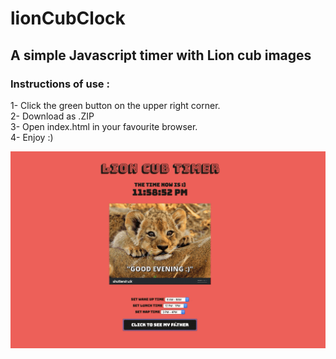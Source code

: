 # lionCubClock
## A simple Javascript timer with Lion cub images
### Instructions of use :
1- Click the green button on the upper right corner.<br>
2- Download as .ZIP <br>
3- Open index.html in your favourite browser. <br>
4- Enjoy :) <br>

![](gif.gif)
